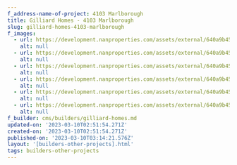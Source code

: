 ```yaml
---
f_address-name-of-project: 4103 Marlborough
title: Gilliard Homes - 4103 Marlborough
slug: gilliard-homes-4103-marlborough
f_images:
  - url: https://development.nanproperties.com/assets/external/640a9b453210f0edd41e1a0f_dsc00577-hdr.jpg
    alt: null
  - url: https://development.nanproperties.com/assets/external/640a9b452e18541ad45ca5d2_dsc00535-hdr.jpg
    alt: null
  - url: https://development.nanproperties.com/assets/external/640a9b45c856333d481766dc_dsc00526-hdr.jpg
    alt: null
  - url: https://development.nanproperties.com/assets/external/640a9b450705eb105a90457d_dsc00589-hdr.jpg
    alt: null
  - url: https://development.nanproperties.com/assets/external/640a9b45ba704425ba4753df_dsc00495-hdr.jpg
    alt: null
  - url: https://development.nanproperties.com/assets/external/640a9b45fd388c35c00e70fa_dsc00562-hdr.jpg
    alt: null
f_builder: cms/builders/gilliard-homes.md
updated-on: '2023-03-10T02:51:54.271Z'
created-on: '2023-03-10T02:51:54.271Z'
published-on: '2023-03-10T03:14:21.576Z'
layout: '[builders-other-projects].html'
tags: builders-other-projects
---
```



